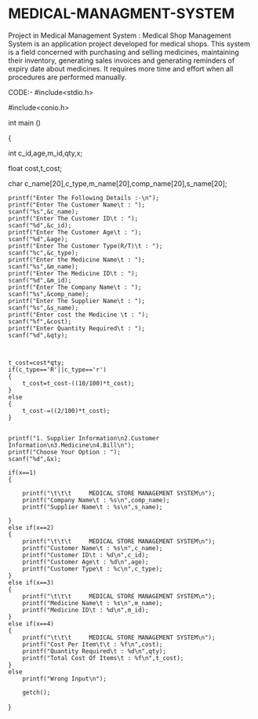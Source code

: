 # MEDICAL-MANAGMENT-SYSTEM
Project in Medical Management System : Medical Shop Management System is an application project developed for medical shops. This system is a field concerned with purchasing and selling medicines, maintaining their inventory, generating sales invoices and generating reminders of expiry date about medicines. It requires more time and effort when all procedures are performed manually.



CODE:-
#include<stdio.h>

#include<conio.h>

int main ()

{

int c_id,age,m_id,qty,x;

float cost,t_cost;

char c_name[20],c_type,m_name[20],comp_name[20],s_name[20];

	
	
	printf("Enter The Following Details :-\n");
	printf("Enter The Customer Name\t : ");
	scanf("%s",&c_name);
	printf("Enter The Customer ID\t : ");
	scanf("%d",&c_id);
	printf("Enter The Customer Age\t : ");
	scanf("%d",&age);
	printf("Enter The Customer Type(R/T)\t : ");
	scanf("%c",&c_type);
	printf("Enter the Medicine Name\t : ");
	scanf("%s",&m_name);
	printf("Enter The Medicine ID\t : ");
	scanf("%d",&m_id);
	printf("Enter The Company Name\t : ");
	scanf("%s",&comp_name);
	printf("Enter The Supplier Name\t : ");
	scanf("%s",&s_name);
	printf("Enter cost the Medicine \t : ");
	scanf("%f",&cost);
	printf("Enter Quantity Required\t : ");
	scanf("%d",&qty); 
	 
	  
	
	t_cost=cost*qty;
	if(c_type=='R'||c_type=='r')
	{
		t_cost=t_cost-((10/100)*t_cost);
	}
	else
	{
		t_cost-=((2/100)*t_cost);
    }
    
        
    printf("1. Supplier Information\n2.Customer Information\n3.Medicine\n4.Bill\n");
    printf("Choose Your Option : ");
    scanf("%d",&x);
    
    if(x==1)
    {
	
    	printf("\t\t\t     MEDICAL STORE MANAGEMENT SYSTEM\n");
		printf("Company Name\t : %s\n",comp_name);
		printf("Supplier Name\t : %s\n",s_name);
		
	}
	else if(x==2)
    {
    	printf("\t\t\t     MEDICAL STORE MANAGEMENT SYSTEM\n");
    	printf("Customer Name\t : %s\n",c_name);
		printf("Customer ID\t : %d\n",c_id);
		printf("Customer Age\t : %d\n",age);
		printf("Customer Type\t : %c\n",c_type);
	}
	else if(x==3)
    {
    	printf("\t\t\t     MEDICAL STORE MANAGEMENT SYSTEM\n");
    	printf("Medicine Name\t : %s\n",m_name);
		printf("Medicine ID\t : %d\n",m_id);
	}
	else if(x==4)
    {
    	printf("\t\t\t     MEDICAL STORE MANAGEMENT SYSTEM\n");
    	printf("Cost Per Item\t\t : %f\n",cost);
    	printf("Quantity Required\t : %d\n",qty);
    	printf("Total Cost Of Items\t : %f\n",t_cost);
    }
	else
		printf("Wrong Input\n");
	
		getch();
}
